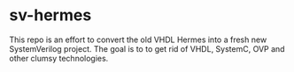 # sv-hermes
This repo is an effort to convert the old VHDL Hermes into a fresh new SystemVerilog project. The goal is to to get rid of VHDL, SystemC, OVP and other clumsy technologies.

